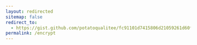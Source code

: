 ```yaml
---
layout: redirected
sitemap: false
redirect_to:
  - https://gist.github.com/potatoqualitee/fc91101d7415806d21059261d60fb688
permalink: /encrypt
---
```

